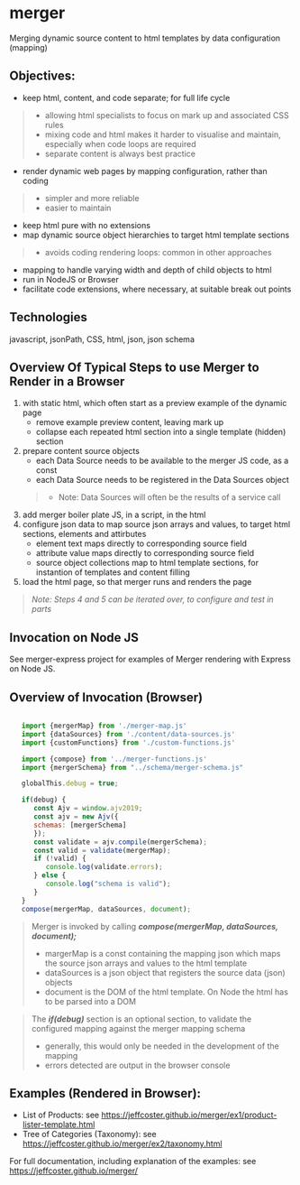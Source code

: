 # merger
Merging dynamic source content to html templates by data configuration (mapping)

## Objectives:
- keep html, content, and code separate; for full life cycle
>- allowing html specialists to focus on mark up and associated CSS rules
>- mixing code and html makes it harder to visualise and maintain, especially when code loops are required
>- separate content is always best practice 
- render dynamic web pages by mapping configuration, rather than coding
>- simpler and more reliable
>- easier to maintain
- keep html pure with no extensions
- map dynamic source object hierarchies to target html template sections
>- avoids coding rendering loops: common in other approaches
- mapping to handle varying width and depth of child objects to html
- run in NodeJS or Browser
- facilitate code extensions, where necessary, at suitable break out points

## Technologies
javascript, jsonPath, CSS, html, json, json schema

## Overview Of Typical Steps to use Merger to Render in a Browser
1. with static html, which often start as a preview example of the dynamic page
    - remove example preview content, leaving mark up
    - collapse each repeated html section into a single template (hidden) section
2. prepare content source objects
    - each Data Source needs to be available to the merger JS code, as a const
    - each Data Source needs to be registered in the Data Sources object
    >- Note: Data Sources will often be the results of a service call
3. add merger boiler plate JS, in a script, in the html
4. configure json data to map source json arrays and values, to target html sections, elements and attirbutes
    - element text maps directly to corresponding source field 
    - attribute value maps directly to corresponding source field 
    - source object collections map to html template sections, for instantion of templates and content filling
5. load the html page, so that merger runs and renders the page

>_Note: Steps 4 and 5 can be iterated over, to configure and test in parts_

## Invocation on Node JS
See merger-express project for examples of Merger rendering with Express on Node JS.

## Overview of Invocation (Browser)
```javascript

   import {mergerMap} from './merger-map.js'
   import {dataSources} from './content/data-sources.js'
   import {customFunctions} from './custom-functions.js'

   import {compose} from '../merger-functions.js' 
   import {mergerSchema} from "../schema/merger-schema.js"

   globalThis.debug = true;

   if(debug) {
      const Ajv = window.ajv2019;
      const ajv = new Ajv({
      schemas: [mergerSchema]
      });
      const validate = ajv.compile(mergerSchema);
      const valid = validate(mergerMap);
      if (!valid) {
         console.log(validate.errors);
      } else {
         console.log("schema is valid");
      }
   }
   compose(mergerMap, dataSources, document);

```

> Merger is invoked by calling **_compose(mergerMap, dataSources, document);_**
>- margerMap is a const containing the mapping json which maps the source json arrays and values to the html template
>- dataSources is a json object that registers the source data (json) objects
>- document is the DOM of the html template. On Node the html has to be parsed into a DOM

> The **_if(debug)_** section is an optional section, to validate the configured mapping against the merger mapping schema
>- generally, this would only be needed in the development of the mapping
>- errors detected are output in the browser console

## Examples (Rendered in Browser):
- List of Products: see https://jeffcoster.github.io/merger/ex1/product-lister-template.html
- Tree of Categories (Taxonomy): see https://jeffcoster.github.io/merger/ex2/taxonomy.html

For full documentation, including explanation of the examples: see https://jeffcoster.github.io/merger/

